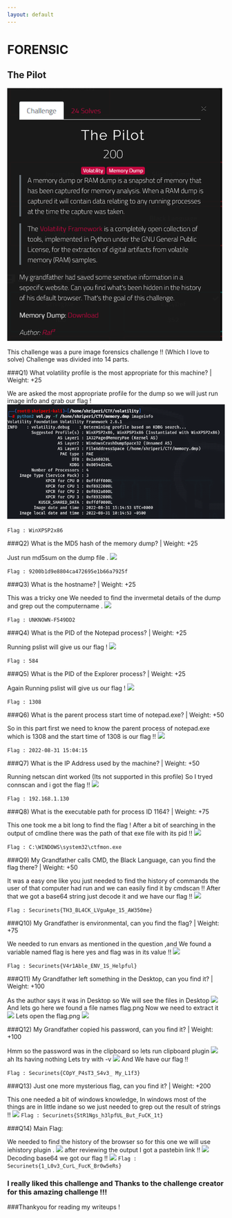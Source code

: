 ```yaml
---
layout: default
---
```

# FORENSIC

## The Pilot

![](img/desc.png)

This challenge was a pure image forensics challenge !! (Which I love to solve)
Challenge was divided into 14 parts.

###Q1) What volatility profile is the most appropriate for this machine? | Weight: +25

We are asked the most appropriate profile for the dump so we will just run image info and grab our flag !
![](img/ans1.png)

```Flag : WinXPSP2x86```

###Q2) What is the MD5 hash of the memory dump? | Weight: +25 

Just run md5sum on the dump file .
![](img/ans2.png)

```Flag : 9200b1d9e8804ca472695e1b66a7925f```

###Q3) What is the hostname? | Weight: +25

This was a tricky one We needed to find the invermetal details of the dump and grep out the computername .
![](img/ans3.png)

```Flag : UNKNOWN-F549DD2```

###Q4) What is the PID of the Notepad process? | Weight: +25

Running pslist will give us our flag !
![](img/ans4.png)

```Flag : 584```

###Q5) What is the PID of the Explorer process? | Weight: +25 

Again Running pslist will give us our flag !
![](img/ans5.png)

```Flag : 1308```

###Q6) What is the parent process start time of notepad.exe? | Weight: +50

So in this part first we need to know the parent process of notepad.exe which is 1308 and the start time of 1308 is our flag !!
![](img/ans6.png)

```Flag : 2022-08-31 15:04:15```

###Q7) What is the IP Address used by the machine? | Weight: +50

Running netscan dint worked (Its not supported in this profile) So I tryed connscan and i got the flag !!
![](img/ans7.png)

```Flag : 192.168.1.130```

###Q8) What is the executable path for process ID 1164? | Weight: +75

This one took me a bit long to find the flag ! After a bit of searching in the output of cmdline there was the path of that exe file with its pid !!
![](img/ans8.png)

```Flag : C:\WINDOWS\system32\ctfmon.exe```

###Q9) My Grandfather calls CMD, the Black Language, can you find the flag there? | Weight: +50

It was a easy one like you just needed to find the history of commands the user of that computer had run and we can easily find it by cmdscan !! After that we got a base64 string just decode it and we have our flag !!
![](img/ans9.png)

```Flag : Securinets{TH3_BL4CK_LVguAge_15_AW350me}```

###Q10) My Grandfather is environmental, can you find the flag? | Weight: +75

We needed to run envars as mentioned in the question ,and We found a variable named flag is here yes and flag was in its value !!
![](img/ans10.png)

```Flag : Securinets{V4r1Able_ENV_1S_Helpful}```

###Q11) My Grandfather left something in the Desktop, can you find it? | Weight: +100

As the author says it was in Desktop so We will see the files in Desktop
![](img/ans11-1.png)
And lets go here we found a file names flag.png Now we need to extract it
![](img/flag11-2.png)
Lets open the flag.png
![](img/flag.png)

###Q12) My Grandfather copied his password, can you find it? | Weight: +100

Hmm so the password was in the clipboard so lets run clipboard plugin 
![](img/ans12-1.png)
ah Its having nothing Lets try with -v
![](img/flag12-2.png)
And We have our flag !!

```Flag : Securinets{COpY_P4sT3_S4v3_ My_L1f3}```

###Q13)  Just one more mysterious flag, can you find it? | Weight: +200 

This one needed a bit of windows knowledge, In windows most of the things are in little indane so we just needed to grep out the result of strings !! 
![](img/ans13.png)
```Flag : Securinets{StR1Ngs_h3lpfUL_But_FuCK_1t}```

###Q14) Main Flag: 

We needed to find the history of the browser so for this one we will use iehistory plugin .
![](img/ans14-1.png)
after reviewing the output I got a pastebin link !!
![](img/ans14-2.png)
Decoding base64 we got our flag !!
![](img/ans14.png)
```Flag : Securinets{1_L0v3_CurL_FucK_Br0w5eRs}```

### I really liked this challenge and Thanks to the challenge creator for this amazing challenge !!!
###Thankyou for reading my writeups !
